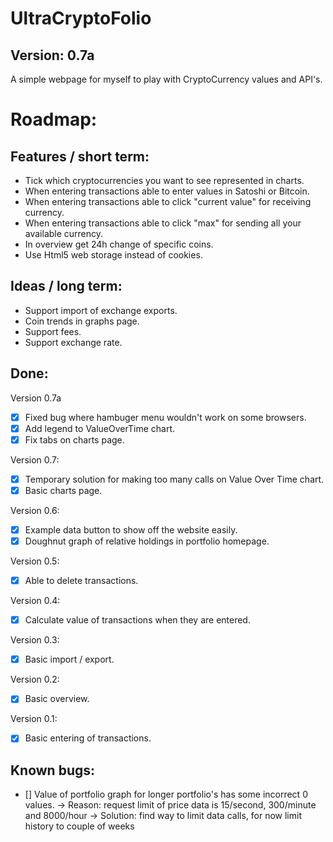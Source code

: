 # UltraCryptoFolio
## Version: 0.7a

A simple webpage for myself to play with CryptoCurrency values and API's.

# Roadmap:

## Features / short term:
- Tick which cryptocurrencies you want to see represented in charts.
- When entering transactions able to enter values in Satoshi or Bitcoin.
- When entering transactions able to click "current value" for receiving currency.
- When entering transactions able to click "max" for sending all your available currency.
- In overview get 24h change of specific coins.
- Use Html5 web storage instead of cookies.

## Ideas / long term:
- Support import of exchange exports.
- Coin trends in graphs page.
- Support fees.
- Support exchange rate.

## Done:
Version 0.7a
- [x] Fixed bug where hambuger menu wouldn't work on some browsers.
- [x] Add legend to ValueOverTime chart.
- [x] Fix tabs on charts page.

Version 0.7:
- [x] Temporary solution for making too many calls on Value Over Time chart.
- [x] Basic charts page.

Version 0.6:
- [x] Example data button to show off the website easily.
- [x] Doughnut graph of relative holdings in portfolio homepage.

Version 0.5:
- [x] Able to delete transactions.

Version 0.4:
- [x] Calculate value of transactions when they are entered.

Version 0.3:
- [x] Basic import / export.

Version 0.2:
- [x] Basic overview.

Version 0.1:
- [x] Basic entering of transactions.

## Known bugs:
- [] Value of portfolio graph for longer portfolio's has some incorrect 0 values. 
	-> Reason: request limit of price data is 15/second, 300/minute and 8000/hour
	-> Solution: find way to limit data calls, for now limit history to couple of weeks